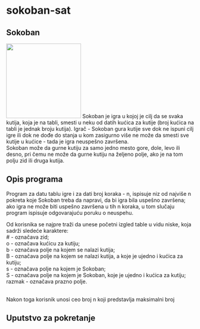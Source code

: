# sokoban-sat

<h2>Sokoban</h2>

<img src = "http://www.matf.bg.ac.rs/p/files/126-sokoban.gif" width ="200" height ="200">
Sokoban je igra u kojoj je cilj da se svaka kutija, koja je na tabli, smesti u neku od datih kućica za kutije (broj kućica na tabli je jednak broju kutija). Igrač - Sokoban gura kutije sve dok ne ispuni cilj igre ili dok ne dođe do stanja u kom zasigurno više ne može da smesti sve kutije u kućice - tada je igra neuspešno završena.
<br>
Sokoban može da gurne kutiju za samo jedno mesto gore, dole, levo ili desno, pri čemu ne može da gurne kutiju na željeno polje, ako je na tom polju zid ili druga kutija.

<h2>Opis programa</h2>

Program za datu tablu igre i za dati broj koraka - n, ispisuje niz od najviše n pokreta koje Sokoban treba da napravi, da bi igra bila uspešno završena; ako igra ne može biti uspešno završena u tih n koraka, u tom slučaju program ispisuje odgovarajuću poruku o neuspehu.


Od korisnika se najpre traži da unese početni izgled table u vidu niske, koja sadrži sledeće karaktere: <br>
&#35; - označava zid;
<br>
o - označava kućicu za kutiju;
<br>
b - označava polje na kojem se nalazi kutija;
<br>
B - označava polje na kojem se nalazi kutija, a koje je ujedno i kućica za kutiju;
<br>
s - označava polje na kojem je Sokoban;
<br>
S - označava polje na kojem je Sokoban, koje je ujedno i kućica za kutiju;
<br>
razmak - označava prazno polje.

<br>
Nakon toga korisnik unosi ceo broj n koji predstavlja maksimalni broj 



<h2>Uputstvo za pokretanje</h2>
